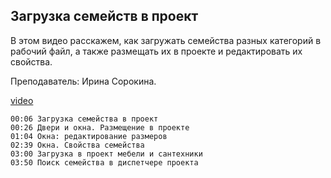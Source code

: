 ## Загрузка семейств в проект

В этом видео расскажем, как загружать семейства разных категорий в рабочий файл, а также размещать их в проекте и редактировать их свойства.

Преподаватель: Ирина Сорокина.

[video](https://player.softculture.cc/embed/online/RVT/RVT_42.17.02_L4-4_Insert_Family)

``` chapters
00:06 Загрузка семейства в проект
00:26 Двери и окна. Размещение в проекте
01:04 Окна: редактирование размеров
02:39 Окна. Свойства семейства
03:00 Загрузка в проект мебели и сантехники
03:50 Поиск семейства в диспетчере проекта
```
